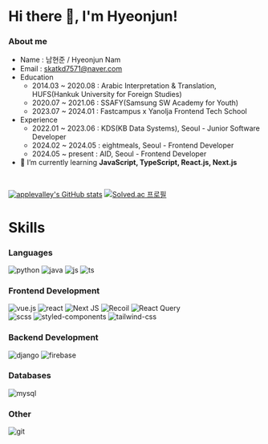 # Hi there 👋, I'm Hyeonjun!

### About me 
- Name : 남현준 / Hyeonjun Nam
- Email : skatkd7571@naver.com
- Education
  - 2014.03 ~ 2020.08 : Arabic Interpretation & Translation, HUFS(Hankuk University for Foreign Studies) 
  - 2020.07 ~ 2021.06 : SSAFY(Samsung SW Academy for Youth)
  - 2023.07 ~ 2024.01 : Fastcampus x Yanolja Frontend Tech School 
- Experience
  - 2022.01 ~ 2023.06 : KDS(KB Data Systems), Seoul - Junior Software Developer
  - 2024.02 ~ 2024.05 : eightmeals, Seoul - Frontend Developer
  - 2024.05 ~ present : AID, Seoul - Frontend Developer
- 🌱 I’m currently learning <b>JavaScript, TypeScript, React.js, Next.js</b>

<br>

[![applevalley's GitHub stats](https://github-readme-stats.vercel.app/api?username=applevalley)](https://github.com/anuraghazra/github-readme-stats)
[![Solved.ac
프로필](http://mazassumnida.wtf/api/v2/generate_badge?boj=dividend)](https://solved.ac/dividend)

<!--
**applevalley/applevalley** is a ✨ _special_ ✨ repository because its `README.md` (this file) appears on your GitHub profile.

Here are some ideas to get you started:

- 🔭 I’m currently working on ...
- 🌱 I’m currently learning ...
- 👯 I’m looking to collaborate on ...
- 🤔 I’m looking for help with ...
- 💬 Ask me about ...
- 📫 How to reach me: ...
- 😄 Pronouns: ...
- ⚡ Fun fact: ...
-->

<!-- [![Gmail Badge](https://img.shields.io/badge/Gmail-d14836?style=flat-square&logo=Gmail&logoColor=white&link=mailto:snugyun01@gmail.com)](mailto:namsy13@gmail.com) -->

# Skills
<h3 align="left">Languages</h3>

  ![python](https://img.shields.io/badge/Python-3776AB?style=for-the-badge&logo=python&logoColor=white)
  ![java](https://img.shields.io/badge/Java-ED8B00?style=for-the-badge&logo=openjdk&logoColor=white)
  ![js](https://img.shields.io/badge/JavaScript-F7DF1E?style=for-the-badge&logo=JavaScript&logoColor=white)
  ![ts](https://img.shields.io/badge/TypeScript-007ACC?style=for-the-badge&logo=typescript&logoColor=white)


<h3 align="left">Frontend Development</h3>

  ![vue.js](https://img.shields.io/badge/Vue.js-35495E?style=for-the-badge&logo=vue.js&logoColor=4FC08D)
  ![react](https://img.shields.io/badge/React-20232A?style=for-the-badge&logo=react&logoColor=61DAFB)
  ![Next JS](https://img.shields.io/badge/Next-black?style=for-the-badge&logo=next.js&logoColor=white)
  ![Recoil](https://img.shields.io/badge/Recoil-3578E5?style=for-the-badge&logo=recoil&logoColor=white)
  ![React Query](https://img.shields.io/badge/-React%20Query-FF4154?style=for-the-badge&logo=react%20query&logoColor=white)
  <br/>
  ![scss](https://img.shields.io/badge/Sass-CC6699?style=for-the-badge&logo=sass&logoColor=white)
  ![styled-components](https://img.shields.io/badge/styled--components-DB7093?style=for-the-badge&logo=styled-components&logoColor=white)
  ![tailwind-css](https://img.shields.io/badge/Tailwind_CSS-38B2AC?style=for-the-badge&logo=tailwind-css&logoColor=white)


<h3 align="left">Backend Development</h3>

  ![django](https://img.shields.io/badge/Django-092E20?style=for-the-badge&logo=django&logoColor=white)
  ![firebase](https://img.shields.io/badge/firebase-FFCA28?style=for-the-badge&logo=firebase&logoColor=white)
       

<h3 align="left">Databases</h3>

  ![mysql](https://img.shields.io/badge/MySQL-00000F?style=for-the-badge&logo=mysql&logoColor=white)


<h3 align="left">Other</h3>

  ![git](https://img.shields.io/badge/GIT-E44C30?style=for-the-badge&logo=git&logoColor=white)

